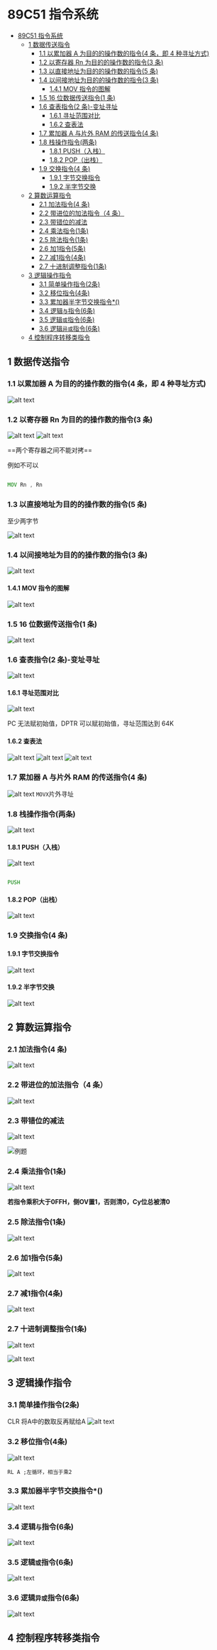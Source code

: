 # 89C51 指令系统

- [89C51 指令系统](#89c51-指令系统)
  - [1 数据传送指令](#1-数据传送指令)
    - [1.1 以累加器 A 为目的的操作数的指令(4 条，即 4 种寻址方式)](#11-以累加器-a-为目的的操作数的指令4-条即-4-种寻址方式)
    - [1.2 以寄存器 Rn 为目的的操作数的指令(3 条)](#12-以寄存器-rn-为目的的操作数的指令3-条)
    - [1.3 以直接地址为目的的操作数的指令(5 条)](#13-以直接地址为目的的操作数的指令5-条)
    - [1.4 以间接地址为目的的操作数的指令(3 条)](#14-以间接地址为目的的操作数的指令3-条)
      - [1.4.1 MOV 指令的图解](#141-mov-指令的图解)
    - [1.5 16 位数据传送指令(1 条)](#15-16-位数据传送指令1-条)
    - [1.6 查表指令(2 条)-变址寻址](#16-查表指令2-条-变址寻址)
      - [1.6.1 寻址范围对比](#161-寻址范围对比)
      - [1.6.2 查表法](#162-查表法)
    - [1.7 累加器 A 与片外 RAM 的传送指令(4 条)](#17-累加器-a-与片外-ram-的传送指令4-条)
    - [1.8 栈操作指令(两条)](#18-栈操作指令两条)
      - [1.8.1 PUSH（入栈）](#181-push入栈)
      - [1.8.2 POP（出栈）](#182-pop出栈)
    - [1.9 交换指令(4 条)](#19-交换指令4-条)
      - [1.9.1 字节交换指令](#191-字节交换指令)
      - [1.9.2 半字节交换](#192-半字节交换)
  - [2 算数运算指令](#2-算数运算指令)
    - [2.1 加法指令(4 条)](#21-加法指令4-条)
    - [2.2 带进位的加法指令（4 条）](#22-带进位的加法指令4-条)
    - [2.3 带错位的减法](#23-带错位的减法)
    - [2.4 乘法指令(1条)](#24-乘法指令1条)
    - [2.5 除法指令(1条)](#25-除法指令1条)
    - [2.6 加1指令(5条)](#26-加1指令5条)
    - [2.7 减1指令(4条)](#27-减1指令4条)
    - [2.7 十进制调整指令(1条)](#27-十进制调整指令1条)
  - [3 逻辑操作指令](#3-逻辑操作指令)
    - [3.1 简单操作指令(2条)](#31-简单操作指令2条)
    - [3.2 移位指令(4条)](#32-移位指令4条)
    - [3.3 累加器半字节交换指令\*()](#33-累加器半字节交换指令)
    - [3.4 逻辑`与`指令(6条)](#34-逻辑与指令6条)
    - [3.5 逻辑`或`指令(6条)](#35-逻辑或指令6条)
    - [3.6 逻辑`异或`指令(6条)](#36-逻辑异或指令6条)
  - [4 控制程序转移类指令](#4-控制程序转移类指令)

## 1 数据传送指令

### 1.1 以累加器 A 为目的的操作数的指令(4 条，即 4 种寻址方式)

![alt text](image-17.png)

### 1.2 以寄存器 Rn 为目的的操作数的指令(3 条)

![alt text](image-18.png)
![alt text](image-19.png)

==两个寄存器之间不能对拷==

例如不可以

```asm

MOV Rn , Rn

```

### 1.3 以直接地址为目的的操作数的指令(5 条)

至少两字节

![alt text](image-20.png)

### 1.4 以间接地址为目的的操作数的指令(3 条)

![alt text](image-21.png)

#### 1.4.1 MOV 指令的图解

![alt text](image-23.png)

### 1.5 16 位数据传送指令(1 条)

![alt text](image-22.png)

### 1.6 查表指令(2 条)-变址寻址

![alt text](image-24.png)

#### 1.6.1 寻址范围对比

![alt text](image-25.png)

PC 无法赋初始值，DPTR 可以赋初始值，寻址范围达到 64K

#### 1.6.2 查表法

![alt text](image-26.png)
![alt text](image-27.png)
![alt text](image-28.png)

### 1.7 累加器 A 与片外 RAM 的传送指令(4 条)

![alt text](image-29.png)
`MOVX`片外寻址

### 1.8 栈操作指令(两条)

![alt text](image-30.png)

#### 1.8.1 PUSH（入栈）

![alt text](image-31.png)

```asm

PUSH

```

#### 1.8.2 POP（出栈）

![alt text](image-32.png)

### 1.9 交换指令(4 条)

#### 1.9.1 字节交换指令

![alt text](image-33.png)

#### 1.9.2 半字节交换

![alt text](image-34.png)

## 2 算数运算指令

### 2.1 加法指令(4 条)

![alt text](image-35.png)

### 2.2 带进位的加法指令（4 条）

![alt text](image-36.png)

### 2.3 带错位的减法

![alt text](image-37.png)

![例题](image-38.png)

### 2.4 乘法指令(1条)

![alt text](image-39.png)

**若指令乘积大于0FFH，侧OV置1，否则清0，Cy位总被清0**

### 2.5 除法指令(1条)

![alt text](image-40.png)

### 2.6 加1指令(5条)

![alt text](image-41.png)

### 2.7 减1指令(4条)

![alt text](image-42.png)

### 2.7 十进制调整指令(1条)

![alt text](image-43.png)


![alt text](image-44.png)

## 3 逻辑操作指令

### 3.1 简单操作指令(2条)

CLR 将A中的数取反再赋给A
![alt text](image-45.png)

### 3.2 移位指令(4条)


![alt text](image-46.png)

```ASM
RL A ;左循环，相当于乘2
```

### 3.3 累加器半字节交换指令*()

![alt text](image-48.png)
### 3.4 逻辑`与`指令(6条)

![alt text](image-47.png)

### 3.5 逻辑`或`指令(6条)

![alt text](image-49.png)


### 3.6 逻辑`异或`指令(6条)

![alt text](image-50.png)


## 4 控制程序转移类指令

